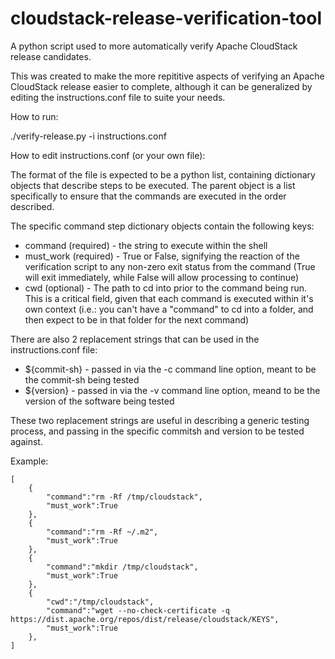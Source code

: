 cloudstack-release-verification-tool
====================================

A python script used to more automatically verify Apache CloudStack release candidates.

This was created to make the more repititive aspects of verifying an Apache CloudStack release easier to complete, although it can be generalized by editing the instructions.conf file to suite your needs.

How to run:

./verify-release.py -i instructions.conf

How to edit instructions.conf (or your own file):

The format of the file is expected to be a python list, containing dictionary objects that describe steps to be executed.  The parent object is a list specifically to ensure that the commands are executed in the order described.

The specific command step dictionary objects contain the following keys:

* command (required) - the string to execute within the shell
* must_work (required) - True or False, signifying the reaction of the verification script to any non-zero exit status from the command (True will exit immediately, while False will allow processing to continue)
* cwd (optional) - The path to cd into prior to the command being run.  This is a critical field, given that each command is executed within it's own context (i.e.: you can't have a "command" to cd into a folder, and then expect to be in that folder for the next command)

There are also 2 replacement strings that can be used in the instructions.conf file:

* ${commit-sh} - passed in via the -c command line option, meant to be the commit-sh being tested
* ${version} - passed in via the -v command line option, meand to be the version of the software being tested

These two replacement strings are useful in describing a generic testing process, and passing in the specific commitsh and version to be tested against.

Example:

```
[
    {
        "command":"rm -Rf /tmp/cloudstack", 
        "must_work":True
    },
    {
        "command":"rm -Rf ~/.m2", 
        "must_work":True
    },
    {
        "command":"mkdir /tmp/cloudstack", 
        "must_work":True
    },
    {
        "cwd":"/tmp/cloudstack",
        "command":"wget --no-check-certificate -q https://dist.apache.org/repos/dist/release/cloudstack/KEYS", 
        "must_work":True
    },
]
```
